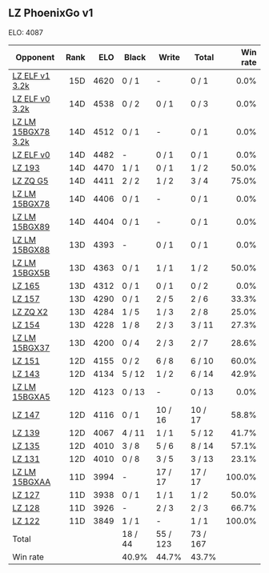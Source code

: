## LZ PhoenixGo v1 ##

ELO: 4087

Opponent | Rank | ELO | Black | Write | Total | Win rate
---------|-----:|----:|-------|-------|-------|-------:
[LZ ELF v1 3.2k](LZ%20ELF%20v1%203.2k.md) | 15D | 4620 | 0 / 1 | - | 0 / 1 | 0.0%
[LZ ELF v0 3.2k](LZ%20ELF%20v0%203.2k.md) | 14D | 4538 | 0 / 2 | 0 / 1 | 0 / 3 | 0.0%
[LZ LM 15BGX78 3.2k](LZ%20LM%2015BGX78%203.2k.md) | 14D | 4512 | 0 / 1 | - | 0 / 1 | 0.0%
[LZ ELF v0](LZ%20ELF%20v0.md) | 14D | 4482 | - | 0 / 1 | 0 / 1 | 0.0%
[LZ 193](LZ%20193.md) | 14D | 4470 | 1 / 1 | 0 / 1 | 1 / 2 | 50.0%
[LZ ZQ G5](LZ%20ZQ%20G5.md) | 14D | 4411 | 2 / 2 | 1 / 2 | 3 / 4 | 75.0%
[LZ LM 15BGX78](LZ%20LM%2015BGX78.md) | 14D | 4406 | 0 / 1 | - | 0 / 1 | 0.0%
[LZ LM 15BGX89](LZ%20LM%2015BGX89.md) | 14D | 4404 | 0 / 1 | - | 0 / 1 | 0.0%
[LZ LM 15BGX88](LZ%20LM%2015BGX88.md) | 13D | 4393 | - | 0 / 1 | 0 / 1 | 0.0%
[LZ LM 15BGX5B](LZ%20LM%2015BGX5B.md) | 13D | 4363 | 0 / 1 | 1 / 1 | 1 / 2 | 50.0%
[LZ 165](LZ%20165.md) | 13D | 4312 | 0 / 1 | 0 / 1 | 0 / 2 | 0.0%
[LZ 157](LZ%20157.md) | 13D | 4290 | 0 / 1 | 2 / 5 | 2 / 6 | 33.3%
[LZ ZQ X2](LZ%20ZQ%20X2.md) | 13D | 4284 | 1 / 5 | 1 / 3 | 2 / 8 | 25.0%
[LZ 154](LZ%20154.md) | 13D | 4228 | 1 / 8 | 2 / 3 | 3 / 11 | 27.3%
[LZ LM 15BGX37](LZ%20LM%2015BGX37.md) | 13D | 4200 | 0 / 4 | 2 / 3 | 2 / 7 | 28.6%
[LZ 151](LZ%20151.md) | 12D | 4155 | 0 / 2 | 6 / 8 | 6 / 10 | 60.0%
[LZ 143](LZ%20143.md) | 12D | 4134 | 5 / 12 | 1 / 2 | 6 / 14 | 42.9%
[LZ LM 15BGXA5](LZ%20LM%2015BGXA5.md) | 12D | 4123 | 0 / 13 | - | 0 / 13 | 0.0%
[LZ 147](LZ%20147.md) | 12D | 4116 | 0 / 1 | 10 / 16 | 10 / 17 | 58.8%
[LZ 139](LZ%20139.md) | 12D | 4067 | 4 / 11 | 1 / 1 | 5 / 12 | 41.7%
[LZ 135](LZ%20135.md) | 12D | 4010 | 3 / 8 | 5 / 6 | 8 / 14 | 57.1%
[LZ 131](LZ%20131.md) | 12D | 4010 | 0 / 8 | 3 / 5 | 3 / 13 | 23.1%
[LZ LM 15BGXAA](LZ%20LM%2015BGXAA.md) | 11D | 3994 | - | 17 / 17 | 17 / 17 | 100.0%
[LZ 127](LZ%20127.md) | 11D | 3938 | 0 / 1 | 1 / 1 | 1 / 2 | 50.0%
[LZ 128](LZ%20128.md) | 11D | 3926 | - | 2 / 3 | 2 / 3 | 66.7%
[LZ 122](LZ%20122.md) | 11D | 3849 | 1 / 1 | - | 1 / 1 | 100.0%
Total | | | 18 / 44 | 55 / 123 | 73 / 167 | 
Win rate| | | 40.9% | 44.7% | 43.7% | 
